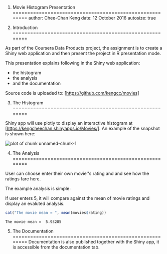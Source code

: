 1. Movie Histogram Presentation
========================================================
author: Chee-Chan Keng
date: 12 October 2016
autosize: true

2. Introduction
========================================================

As part of the Coursera Data Products project, the assignment is to create a Shiny web application and then present the project in R presentation mode.

This presentation explains following in the Shiny web application:

- the histogram
- the analysis
- and the documentation 

Source code is uploaded to: [https://github.com/kengcc/movies]

3. The Histogram
========================================================

Shiny app will use plotly to display an interactive histogram at [https://kengcheechan.shinyapps.io/Movies/]. An example of the snapshot is shown here:

![plot of chunk unnamed-chunk-1](movie_presentation-figure/unnamed-chunk-1-1.png)

4. The Analysis
========================================================

User can choose enter their own movie''s rating and and see how the ratings fare here.

The example analysis is simple: 

If user enters 5, it will compare against the mean of movie ratings and display an evaluted analysis.


```r
cat("The movie mean = ", mean(movies$rating))
```

```
The movie mean =  5.93285
```

5. The Documentation
========================================================
Documentation is also published together with the Shiny app, it is accessible from the documentation tab.
